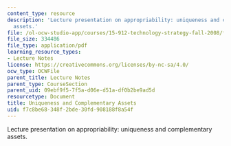 ```yaml
---
content_type: resource
description: 'Lecture presentation on appropriability: uniqueness and complementary
  assets.'
file: /ol-ocw-studio-app/courses/15-912-technology-strategy-fall-2008/f7c8be68348f2bde30fd908188f8a54f_lec_09.pdf
file_size: 334486
file_type: application/pdf
learning_resource_types:
- Lecture Notes
license: https://creativecommons.org/licenses/by-nc-sa/4.0/
ocw_type: OCWFile
parent_title: Lecture Notes
parent_type: CourseSection
parent_uid: 09ebf9f5-7f5a-d06e-d51a-df0b2be9ad5d
resourcetype: Document
title: Uniqueness and Complementary Assets
uid: f7c8be68-348f-2bde-30fd-908188f8a54f
---
```

Lecture presentation on appropriability: uniqueness and complementary assets.